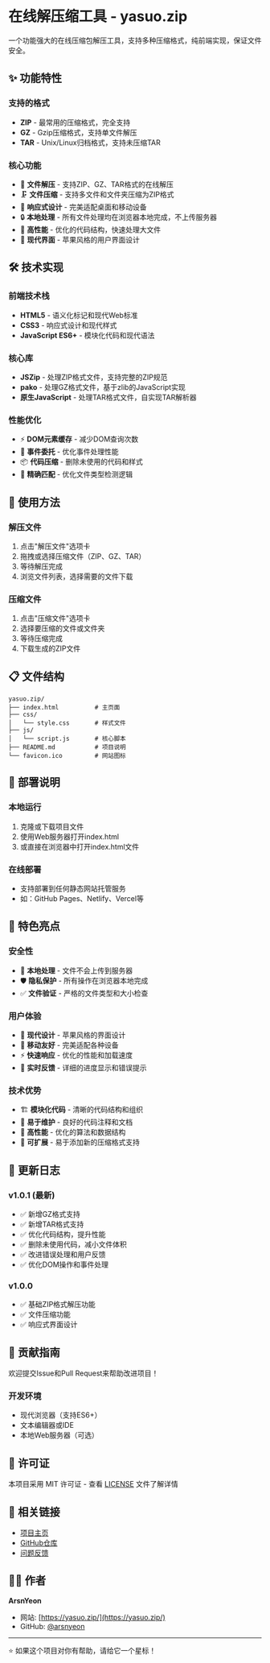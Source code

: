# 在线解压缩工具 - yasuo.zip

一个功能强大的在线压缩包解压工具，支持多种压缩格式，纯前端实现，保证文件安全。

## ✨ 功能特性

### 支持的格式
- **ZIP** - 最常用的压缩格式，完全支持
- **GZ** - Gzip压缩格式，支持单文件解压
- **TAR** - Unix/Linux归档格式，支持未压缩TAR

### 核心功能
- 📁 **文件解压** - 支持ZIP、GZ、TAR格式的在线解压
- 🗜️ **文件压缩** - 支持多文件和文件夹压缩为ZIP格式
- 📱 **响应式设计** - 完美适配桌面和移动设备
- 🔒 **本地处理** - 所有文件处理均在浏览器本地完成，不上传服务器
- 🚀 **高性能** - 优化的代码结构，快速处理大文件
- 🎨 **现代界面** - 苹果风格的用户界面设计

## 🛠️ 技术实现

### 前端技术栈
- **HTML5** - 语义化标记和现代Web标准
- **CSS3** - 响应式设计和现代样式
- **JavaScript ES6+** - 模块化代码和现代语法

### 核心库
- **JSZip** - 处理ZIP格式文件，支持完整的ZIP规范
- **pako** - 处理GZ格式文件，基于zlib的JavaScript实现
- **原生JavaScript** - 处理TAR格式文件，自实现TAR解析器

### 性能优化
- ⚡ **DOM元素缓存** - 减少DOM查询次数
- 🔄 **事件委托** - 优化事件处理性能
- 📦 **代码压缩** - 删除未使用的代码和样式
- 🎯 **精确匹配** - 优化文件类型检测逻辑

## 🚀 使用方法

### 解压文件
1. 点击"解压文件"选项卡
2. 拖拽或选择压缩文件（ZIP、GZ、TAR）
3. 等待解压完成
4. 浏览文件列表，选择需要的文件下载

### 压缩文件
1. 点击"压缩文件"选项卡
2. 选择要压缩的文件或文件夹
3. 等待压缩完成
4. 下载生成的ZIP文件

## 📋 文件结构

```
yasuo.zip/
├── index.html          # 主页面
├── css/
│   └── style.css       # 样式文件
├── js/
│   └── script.js       # 核心脚本
├── README.md           # 项目说明
└── favicon.ico         # 网站图标
```

## 🔧 部署说明

### 本地运行
1. 克隆或下载项目文件
2. 使用Web服务器打开index.html
3. 或直接在浏览器中打开index.html文件

### 在线部署
- 支持部署到任何静态网站托管服务
- 如：GitHub Pages、Netlify、Vercel等

## 🌟 特色亮点

### 安全性
- 🔐 **本地处理** - 文件不会上传到服务器
- 🛡️ **隐私保护** - 所有操作在浏览器本地完成
- ✅ **文件验证** - 严格的文件类型和大小检查

### 用户体验
- 🎨 **现代设计** - 苹果风格的界面设计
- 📱 **移动友好** - 完美适配各种设备
- ⚡ **快速响应** - 优化的性能和加载速度
- 🔄 **实时反馈** - 详细的进度显示和错误提示

### 技术优势
- 🏗️ **模块化代码** - 清晰的代码结构和组织
- 🔧 **易于维护** - 良好的代码注释和文档
- 🚀 **高性能** - 优化的算法和数据结构
- 🔄 **可扩展** - 易于添加新的压缩格式支持

## 📝 更新日志

### v1.0.1 (最新)
- ✅ 新增GZ格式支持
- ✅ 新增TAR格式支持
- ✅ 优化代码结构，提升性能
- ✅ 删除未使用代码，减小文件体积
- ✅ 改进错误处理和用户反馈
- ✅ 优化DOM操作和事件处理

### v1.0.0
- ✅ 基础ZIP格式解压功能
- ✅ 文件压缩功能
- ✅ 响应式界面设计

## 🤝 贡献指南

欢迎提交Issue和Pull Request来帮助改进项目！

### 开发环境
- 现代浏览器（支持ES6+）
- 文本编辑器或IDE
- 本地Web服务器（可选）

## 📄 许可证

本项目采用 MIT 许可证 - 查看 [LICENSE](LICENSE) 文件了解详情

## 🔗 相关链接

- [项目主页](https://yasuo.zip/)
- [GitHub仓库](https://github.com/arsnyeon/online-unzip-tool)
- [问题反馈](https://github.com/arsnyeon/online-unzip-tool/issues)

## 👨‍💻 作者

**ArsnYeon**
- 网站: [https://yasuo.zip/](https://yasuo.zip/)
- GitHub: [@arsnyeon](https://github.com/arsnyeon)

---

⭐ 如果这个项目对你有帮助，请给它一个星标！